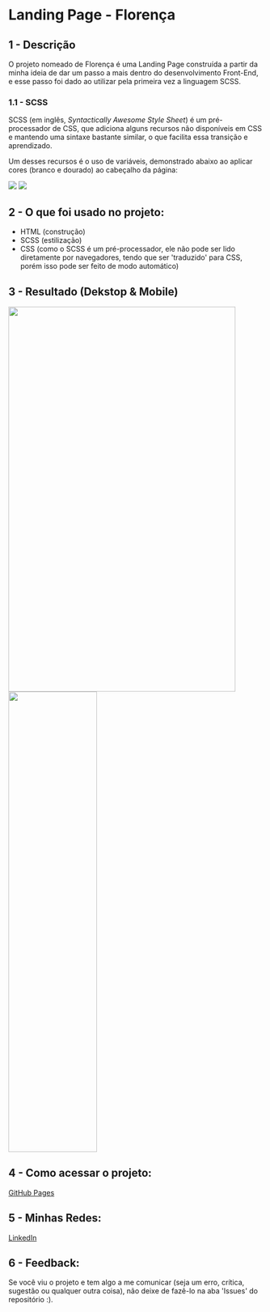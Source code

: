 <h1>Landing Page - Florença</h1>  

<h2>1 - Descrição</h2>
<p>O projeto nomeado de Florença é uma Landing Page construída a partir da minha ideia de dar um passo a mais dentro do desenvolvimento Front-End, e esse passo foi dado ao utilizar pela primeira vez a linguagem SCSS.</p>

<h3>1.1 - SCSS</h3>
<p>SCSS (em inglês, <em>Syntactically Awesome Style Sheet</em>) é um pré-processador de CSS, que adiciona alguns recursos não disponíveis em CSS e mantendo uma sintaxe bastante similar, o que facilita essa transição e aprendizado.</p>
<p>Um desses recursos é o uso de variáveis, demonstrado abaixo ao aplicar cores (branco e dourado) ao cabeçalho da página:</p>
<p><img src="https://user-images.githubusercontent.com/98175349/234852392-0bd117b5-a1f7-430e-b4af-1d45b91f6b0c.png">
<img src="https://user-images.githubusercontent.com/98175349/234852396-467ffbbd-8c99-46fc-82c9-942b031094d3.png"></p>

<h2>2 - O que foi usado no projeto: </h2>
<ul>
  <li>HTML (construção)
  <li>SCSS (estilização)
  <li>CSS (como o SCSS é um pré-processador, ele não pode ser lido diretamente por navegadores, tendo que ser 'traduzido' para CSS, porém isso pode ser feito de modo automático)
</ul>

<h2>3 - Resultado (Dekstop & Mobile)</h2>
<p><img height="761px" width="449px" src="https://user-images.githubusercontent.com/98175349/234852398-a38925bf-a1d3-497d-9a4a-d50ac6096393.png">
<img height="910px" width="175px" src="https://user-images.githubusercontent.com/98175349/234852418-2690b8c9-004d-4b71-8488-cc203f9813b5.png"></p>

<h2>4 - Como acessar o projeto:</h2> 
<p><a href="https://matheusvzambon.github.io/land-page-sass/">GitHub Pages</a></p>  

<h2>5 - Minhas Redes:</h2> 
<p><a href="https://www.linkedin.com/in/matheus-zambon/">LinkedIn</a>

<h2>6 - Feedback:</h2>
<p>Se você viu o projeto e tem algo a me comunicar (seja um erro, crítica, sugestão ou qualquer outra coisa), não deixe de fazê-lo na aba 'Issues' do repositório :).
